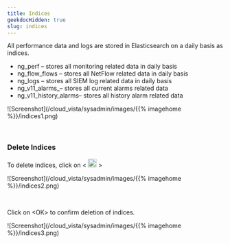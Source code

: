 ```yaml
---
title: Indices
geekdocHidden: true
slug: indices
---
```


All performance data and logs are stored in Elasticsearch on a daily basis as indices.
* ng_perf – stores all monitoring related data in daily basis
* ng_flow_flows – stores all NetFlow related data in daily basis
* ng_logs – stores all SIEM log related data in daily basis
* ng_v11_alarms_– stores all current alarms related data
* ng_v11_history_alarms– stores all history alarm related data

![Screenshot](/cloud_vista/sysadmin/images/{{% imagehome %}}/indices1.png)

&nbsp;

### Delete Indices
To delete indices, click on < <img src="/cloud_vista/sysadmin/images/{{% imagehome %}}/deleteicon.png" width="20px"> >

![Screenshot](/cloud_vista/sysadmin/images/{{% imagehome %}}/indices2.png)

&nbsp;

Click on \<OK> to confirm deletion of indices.

![Screenshot](/cloud_vista/sysadmin/images/{{% imagehome %}}/indices3.png)

